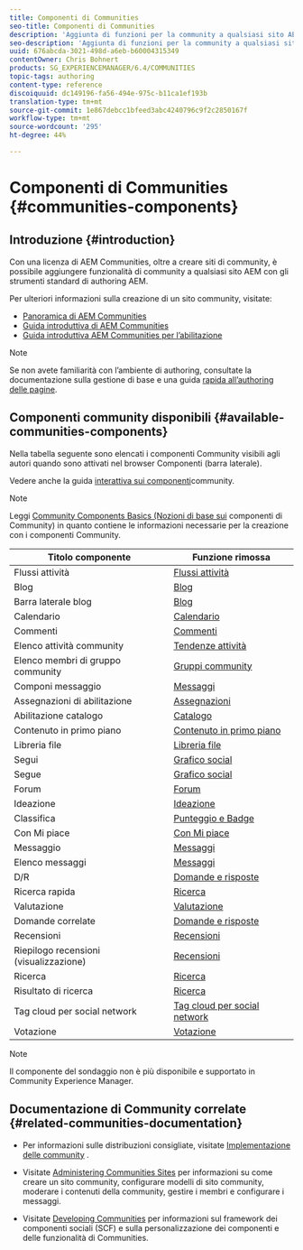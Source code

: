```yaml
---
title: Componenti di Communities
seo-title: Componenti di Communities
description: 'Aggiunta di funzioni per la community a qualsiasi sito AEM '
seo-description: 'Aggiunta di funzioni per la community a qualsiasi sito AEM '
uuid: 676abcda-3021-498d-a6eb-b60004315349
contentOwner: Chris Bohnert
products: SG_EXPERIENCEMANAGER/6.4/COMMUNITIES
topic-tags: authoring
content-type: reference
discoiquuid: dc149196-fa56-494e-975c-b11ca1ef193b
translation-type: tm+mt
source-git-commit: 1e867debcc1bfeed3abc4240796c9f2c2850167f
workflow-type: tm+mt
source-wordcount: '295'
ht-degree: 44%

---
```



# Componenti di Communities {#communities-components}

## Introduzione {#introduction}

Con una licenza di AEM Communities, oltre a creare siti di community, è possibile aggiungere funzionalità di community a qualsiasi sito AEM con gli strumenti standard di authoring AEM.

Per ulteriori informazioni sulla creazione di un sito community, visitate:

* [Panoramica di AEM Communities](overview.md)
* [Guida introduttiva di AEM Communities](getting-started.md)
* [Guida introduttiva  AEM Communities per l’abilitazione](getting-started-enablement.md)

>[!NOTE]
>
>Se non avete familiarità con l’ambiente di authoring, consultate la documentazione sulla gestione [](../../help/sites-authoring/basic-handling.md) di base e una guida [rapida all’authoring delle pagine](../../help/sites-authoring/qg-page-authoring.md).

## Componenti community disponibili {#available-communities-components}

Nella tabella seguente sono elencati i componenti Community visibili agli autori quando sono attivati nel browser Componenti (barra laterale).

Vedere anche la guida [interattiva sui componenti](components-guide.md)community.

>[!NOTE]
>
>Leggi [Community Components Basics (Nozioni di base sui](basics.md) componenti di Community) in quanto contiene le informazioni necessarie per la creazione con i componenti Community.

| **Titolo componente** | **Funzione rimossa** |
|---|---|
| Flussi attività | [Flussi attività](activities.md) |
| Blog | [Blog](blog-feature.md) |
| Barra laterale blog | [Blog](blog-feature.md) |
| Calendario | [Calendario](calendar.md) |
| Commenti | [Commenti](comments.md) |
| Elenco attività community | [Tendenze attività](trends.md) |
| Elenco membri di gruppo community | [Gruppi community](creating-groups.md) |
| Componi messaggio | [Messaggi](configure-messaging.md) |
| Assegnazioni di abilitazione | [Assegnazioni](assignments.md) |
| Abilitazione catalogo | [Catalogo](catalog.md) |
| Contenuto in primo piano | [Contenuto in primo piano](featured.md) |
| Libreria file | [Libreria file](file-library.md) |
| Segui | [Grafico social](socialgraph.md) |
| Segue | [Grafico social](socialgraph.md) |
| Forum | [Forum](forum.md) |
| Ideazione | [Ideazione](ideation-feature.md) |
| Classifica | [Punteggio e Badge](enabling-leaderboard.md) |
| Con Mi piace | [Con Mi piace](liking.md) |
| Messaggio | [Messaggi](configure-messaging.md) |
| Elenco messaggi | [Messaggi](configure-messaging.md) |
| D/R | [Domande e risposte](working-with-qna.md) |
| Ricerca rapida | [Ricerca](search.md) |
| Valutazione | [Valutazione](rating.md) |
| Domande correlate | [Domande e risposte](working-with-qna.md) |
| Recensioni | [Recensioni](reviews.md) |
| Riepilogo recensioni (visualizzazione) | [Recensioni](reviews.md) |
| Ricerca | [Ricerca](search.md) |
| Risultato di ricerca | [Ricerca](search.md) |
| Tag cloud per social network | [Tag cloud per social network](tagcloud.md) |
| Votazione | [Votazione](voting.md) |

>[!NOTE]
>
>Il componente del sondaggio non è più disponibile e supportato in  Community Experience Manager.

## Documentazione di Community correlate {#related-communities-documentation}

* Per informazioni sulle distribuzioni consigliate, visitate [Implementazione delle community](deploy-communities.md) .

* Visitate [Administering Communities Sites](administer-landing.md) per informazioni su come creare un sito community, configurare modelli di sito community, moderare i contenuti della community, gestire i membri e configurare i messaggi.

* Visitate [Developing Communities](communities.md) per informazioni sul framework dei componenti sociali (SCF) e sulla personalizzazione dei componenti e delle funzionalità di Communities.

